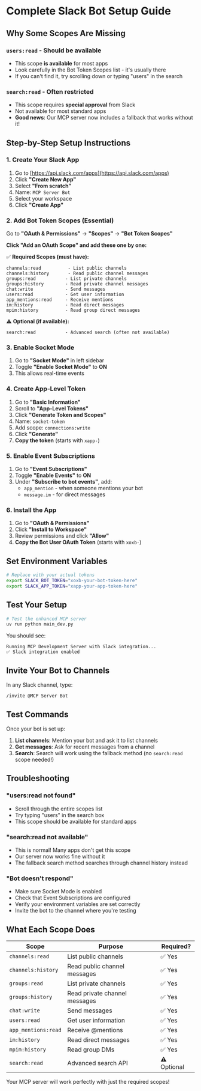 # Complete Slack Bot Setup Guide

## Why Some Scopes Are Missing

### `users:read` - Should be available
- This scope **is available** for most apps
- Look carefully in the Bot Token Scopes list - it's usually there
- If you can't find it, try scrolling down or typing "users" in the search

### `search:read` - Often restricted 
- This scope requires **special approval** from Slack
- Not available for most standard apps
- **Good news**: Our MCP server now includes a fallback that works without it!

## Step-by-Step Setup Instructions

### 1. Create Your Slack App
1. Go to [https://api.slack.com/apps](https://api.slack.com/apps)
2. Click **"Create New App"** 
3. Select **"From scratch"**
4. Name: `MCP Server Bot`
5. Select your workspace
6. Click **"Create App"**

### 2. Add Bot Token Scopes (Essential)

Go to **"OAuth & Permissions"** → **"Scopes"** → **"Bot Token Scopes"**

**Click "Add an OAuth Scope" and add these one by one:**

✅ **Required Scopes (must have):**
```
channels:read          - List public channels
channels:history       - Read public channel messages  
groups:read           - List private channels
groups:history        - Read private channel messages
chat:write            - Send messages
users:read            - Get user information
app_mentions:read     - Receive mentions
im:history            - Read direct messages
mpim:history          - Read group direct messages
```

⚠️ **Optional (if available):**
```
search:read           - Advanced search (often not available)
```

### 3. Enable Socket Mode
1. Go to **"Socket Mode"** in left sidebar
2. Toggle **"Enable Socket Mode"** to **ON**
3. This allows real-time events

### 4. Create App-Level Token
1. Go to **"Basic Information"** 
2. Scroll to **"App-Level Tokens"**
3. Click **"Generate Token and Scopes"**
4. Name: `socket-token`
5. Add scope: `connections:write`
6. Click **"Generate"**
7. **Copy the token** (starts with `xapp-`)

### 5. Enable Event Subscriptions
1. Go to **"Event Subscriptions"**
2. Toggle **"Enable Events"** to **ON**
3. Under **"Subscribe to bot events"**, add:
   - `app_mention` - when someone mentions your bot
   - `message.im` - for direct messages

### 6. Install the App
1. Go to **"OAuth & Permissions"**
2. Click **"Install to Workspace"**
3. Review permissions and click **"Allow"**
4. **Copy the Bot User OAuth Token** (starts with `xoxb-`)

## Set Environment Variables

```bash
# Replace with your actual tokens
export SLACK_BOT_TOKEN="xoxb-your-bot-token-here"
export SLACK_APP_TOKEN="xapp-your-app-token-here"
```

## Test Your Setup

```bash
# Test the enhanced MCP server
uv run python main_dev.py
```

You should see:
```
Running MCP Development Server with Slack integration...
✅ Slack integration enabled
```

## Invite Your Bot to Channels

In any Slack channel, type:
```
/invite @MCP Server Bot
```

## Test Commands

Once your bot is set up:

1. **List channels**: Mention your bot and ask it to list channels
2. **Get messages**: Ask for recent messages from a channel  
3. **Search**: Search will work using the fallback method (no `search:read` scope needed!)

## Troubleshooting

### "users:read not found"
- Scroll through the entire scopes list
- Try typing "users" in the search box
- This scope should be available for standard apps

### "search:read not available"
- This is normal! Many apps don't get this scope
- Our server now works fine without it
- The fallback search method searches through channel history instead

### "Bot doesn't respond"
- Make sure Socket Mode is enabled
- Check that Event Subscriptions are configured
- Verify your environment variables are set correctly
- Invite the bot to the channel where you're testing

## What Each Scope Does

| Scope | Purpose | Required? |
|-------|---------|-----------|
| `channels:read` | List public channels | ✅ Yes |
| `channels:history` | Read public channel messages | ✅ Yes |
| `groups:read` | List private channels | ✅ Yes |  
| `groups:history` | Read private channel messages | ✅ Yes |
| `chat:write` | Send messages | ✅ Yes |
| `users:read` | Get user information | ✅ Yes |
| `app_mentions:read` | Receive @mentions | ✅ Yes |
| `im:history` | Read direct messages | ✅ Yes |
| `mpim:history` | Read group DMs | ✅ Yes |
| `search:read` | Advanced search API | ⚠️ Optional |

Your MCP server will work perfectly with just the required scopes! 